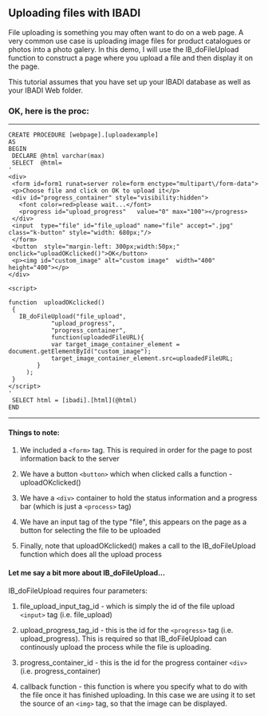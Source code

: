 ## Uploading files with IBADI

File uploading is something you may often want to do on a web page. A very common use case is uploading image files for product catalogues or photos into a photo galery. In this demo, I will use the IB_doFileUpload function to construct a page where you upload a file and then display it on the page.

This tutorial assumes that you have set up your IBADI database as well as your IBADI Web folder.

### OK, here is the proc:
---
	CREATE PROCEDURE [webpage].[uploadexample]
	AS
	BEGIN
	 DECLARE @html varchar(max)  
	 SELECT  @html=  
	'  
	<div>
	 <form id=form1 runat=server role=form enctype="multipart\/form-data">  
	 <p>Choose file and click on OK to upload it</p>  
	 <div id="progress_container" style="visibility:hidden">
	   <font color=red>please wait...</font>
	   <progress id="upload_progress"   value="0" max="100"></progress>
	 </div>  
	 <input  type="file" id="file_upload" name="file" accept=".jpg" class="k-button" style="width: 680px;"/>  
	 </form>  
	 <button  style="margin-left: 300px;width:50px;"  onclick="uploadOKclicked()">OK</button> 
	 <p><img id="custom_image" alt="custom image"  width="400" height="400"></p>
	</div>

	<script>

	function  uploadOKclicked()
	 {
	   IB_doFileUpload("file_upload",
				"upload_progress", 
				"progress_container",
				function(uploadedFileURL){
				var target_image_container_element = document.getElementById("custom_image");
				target_image_container_element.src=uploadedFileURL;      
			}
		 );
	 }
	</script>
	'
	 SELECT html = [ibadi].[html](@html)     
	END
---

#### Things to note:

1. We included a `<form>` tag. This is required in order for the page to post information back to the server

2. We have a button `<button>` which when clicked calls a function - uploadOKclicked()

3. We have a `<div>` container to hold the status information and a progress bar (which is just a `<process>` tag)

4. We have an input tag of the type "file", this appears on the page as a button for selecting the file to be uploaded

5. Finally, note that uploadOKclicked() makes a call to  the IB_doFileUpload function which does all the upload process 


#### Let me say a bit more about IB_doFileUpload...

IB_doFileUpload requires four parameters:
1. file_upload_input_tag_id - which is simply the id of the file upload `<input>` tag (i.e. file_upload)

2. upload_progress_tag_id - this is the id for the `<progress>` tag (i.e. upload_progress). This is required so that IB_doFileUpload can continously upload the process while the file is uploading. 

3. progress_container_id  - this is the id for the progress container `<div>` (i.e. progress_container)

4. callback function - this function is where you specify what to do with the file once it has finished uploading. In this case we are using it to set the source of an `<img>` tag, so that the image can be displayed.



